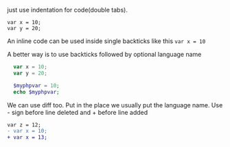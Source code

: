 just use indentation for code(double tabs).

    var x = 10;
    var y = 20;
    
An inline code can be used inside single backticks like this `var x = 10`


A better way is to use backticks followed by optional language name

  ```js
    var x = 10;
    var y = 20;
  ```
  
  ```php
    $myphpvar = 10;
    echo $myphpvar;
  ```

We can use diff too. Put in the place we usually put the language name. Use - sign before line deleted and + before line added

```diff
var z = 12;
- var x = 10;
+ var x = 13;
```
